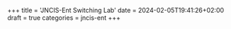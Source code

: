+++
title = 'JNCIS-Ent Switching Lab'
date = 2024-02-05T19:41:26+02:00
draft = true
categories = jncis-ent
+++
